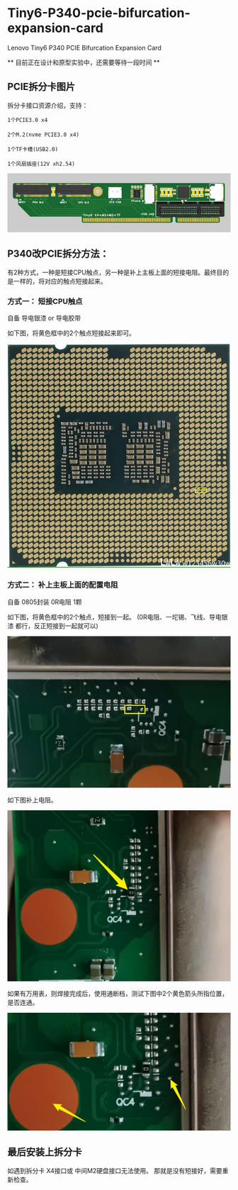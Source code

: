 # Tiny6-P340-pcie-bifurcation-expansion-card
Lenovo Tiny6 P340 PCIE Bifurcation Expansion Card

** 目前正在设计和原型实验中，还需要等待一段时间 **




## PCIE拆分卡图片

拆分卡接口资源介绍，支持： 

    1个PCIE3.0 x4

    2个M.2(nvme PCIE3.0 x4)

    1个TF卡槽(USB2.0)

    1个风扇插座(12V xh2.54)

![Alt](picture/CARD-1.jpg)



## P340改PCIE拆分方法：

有2种方式，一种是短接CPU触点，另一种是补上主板上面的短接电阻。最终目的是一样的，将对应的触点短接起来。

### 方式一： 短接CPU触点

自备 导电银漆 or 导电胶带

如下图，将黄色框中的2个触点短接起来即可。

![Alt](picture/PCIE-BIF-CPU-1.jpg)


### 方式二： 补上主板上面的配置电阻

自备  0805封装 0R电阻 1颗

如下图，将黄色框中的2个触点，短接到一起。 (0R电阻、一坨锡、飞线、导电银漆 都行，反正短接到一起就可以)

![Alt](picture/PCIE-BIF-MB-1.jpg)


如下图补上电阻。

![Alt](picture/PCIE-BIF-MB-2.jpg)

如果有万用表，则焊接完成后，使用通断档，测试下图中2个黄色箭头所指位置，是否连通。

![Alt](picture/PCIE-BIF-MB-3.jpg)


## 最后安装上拆分卡

如遇到拆分卡  X4接口或 中间M2硬盘接口无法使用。 那就是没有短接好，需要重新检查。

